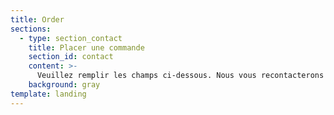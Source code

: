 ```yaml
---
title: Order
sections:
  - type: section_contact
    title: Placer une commande
    section_id: contact
    content: >-
      Veuillez remplir les champs ci-dessous. Nous vous recontacterons sous 24 heures pour discuter plus en détail de votre projet.
    background: gray
template: landing
---
```

